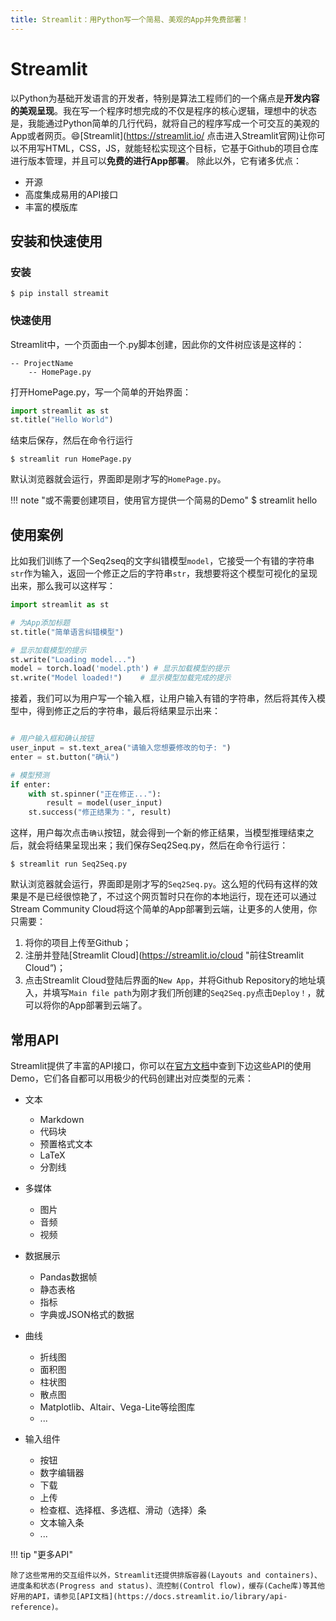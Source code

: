 ```yaml
---
title: Streamlit：用Python写一个简易、美观的App并免费部署！
---
```

# Streamlit  
以Python为基础开发语言的开发者，特别是算法工程师们的一个痛点是**开发内容的美观呈现**。我在写一个程序时想完成的不仅是程序的核心逻辑，理想中的状态是，我能通过Python简单的几行代码，就将自己的程序写成一个可交互的美观的App或者网页。:smile:[Streamlit](https://streamlit.io/ 点击进入Streamlit官网)让你可以不用写HTML，CSS，JS，就能轻松实现这个目标，它基于Github的项目仓库进行版本管理，并且可以**免费的进行App部署**。
除此以外，它有诸多优点：

- 开源
- 高度集成易用的API接口
- 丰富的模版库

## 安装和快速使用

### 安装
```
$ pip install streamit  
```

### 快速使用
Streamlit中，一个页面由一个.py脚本创建，因此你的文件树应该是这样的：

    -- ProjectName
        -- HomePage.py
打开HomePage.py，写一个简单的开始界面：

```py title="HomePage.py" linenums="1"
import streamlit as st
st.title("Hello World")
```

结束后保存，然后在命令行运行

```
$ streamlit run HomePage.py
```

默认浏览器就会运行，界面即是刚才写的`HomePage.py`。

!!! note "或不需要创建项目，使用官方提供一个简易的Demo"
    $ streamlit hello

## 使用案例
比如我们训练了一个Seq2seq的文字纠错模型`model`，它接受一个有错的字符串`str`作为输入，返回一个修正之后的字符串`str`，我想要将这个模型可视化的呈现出来，那么我可以这样写：
```py title="Seq2Seq.py" linenums="1"
import streamlit as st

# 为App添加标题
st.title("简单语言纠错模型")

# 显示加载模型的提示
st.write("Loading model...")   
model = torch.load('model.pth') # 显示加载模型的提示
st.write("Model loaded!")    # 显示模型加载完成的提示

```
接着，我们可以为用户写一个输入框，让用户输入有错的字符串，然后将其传入模型中，得到修正之后的字符串，最后将结果显示出来：
```py title="Seq2Seq.py" linenums="1"

# 用户输入框和确认按钮
user_input = st.text_area("请输入您想要修改的句子: ")
enter = st.button("确认")

# 模型预测
if enter:  
    with st.spinner("正在修正..."):
        result = model(user_input)
    st.success("修正结果为：", result)
```
这样，用户每次点击`确认`按钮，就会得到一个新的修正结果，当模型推理结束之后，就会将结果呈现出来；我们保存Seq2Seq.py，然后在命令行运行：

``` command
$ streamlit run Seq2Seq.py
```
默认浏览器就会运行，界面即是刚才写的`Seq2Seq.py`。这么短的代码有这样的效果是不是已经很惊艳了，不过这个网页暂时只在你的本地运行，现在还可以通过Stream Community Cloud将这个简单的App部署到云端，让更多的人使用，你只需要：

1. 将你的项目上传至Github；
2. 注册并登陆[Streamlit Cloud](https://streamlit.io/cloud "前往Streamlit Cloud“)；
3. 点击Streamlit Cloud登陆后界面的`New App`，并将Github Repository的地址填入，并填写`Main file path`为刚才我们所创建的`Seq2Seq.py`点击`Deploy！`，就可以将你的App部署到云端了。   

## 常用API
Streamlit提供了丰富的API接口，你可以在[官方文档](https://docs.streamlit.io/library/api-reference)中查到下边这些API的使用Demo，它们各自都可以用极少的代码创建出对应类型的元素：

- 文本
    - Markdown
    - 代码块
    - 预置格式文本
    - LaTeX
    - 分割线
- 多媒体
    - 图片
    - 音频
    - 视频

- 数据展示
    - Pandas数据帧
    - 静态表格
    - 指标
    - 字典或JSON格式的数据
- 曲线
    - 折线图
    - 面积图
    - 柱状图
    - 散点图
    - Matplotlib、Altair、Vega-Lite等绘图库
    - ...

- 输入组件
    - 按钮
    - 数字编辑器
    - 下载
    - 上传
    - 检查框、选择框、多选框、滑动（选择）条
    - 文本输入条
    - ... 

!!! tip "更多API"

    除了这些常用的交互组件以外，Streamlit还提供排版容器(Layouts and containers)、进度条和状态(Progress and status)、流控制(Control flow)，缓存(Cache库)等其他好用的API，请参见[API文档](https://docs.streamlit.io/library/api-reference)。


​    









